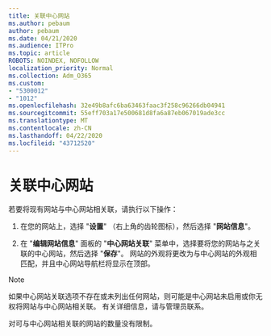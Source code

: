 ```yaml
---
title: 关联中心网站
ms.author: pebaum
author: pebaum
ms.date: 04/21/2020
ms.audience: ITPro
ms.topic: article
ROBOTS: NOINDEX, NOFOLLOW
localization_priority: Normal
ms.collection: Adm_O365
ms.custom:
- "5300012"
- "1012"
ms.openlocfilehash: 32e49b8afc6ba63463faac3f258c96266db04941
ms.sourcegitcommit: 55eff703a17e500681d8fa6a87eb067019ade3cc
ms.translationtype: MT
ms.contentlocale: zh-CN
ms.lasthandoff: 04/22/2020
ms.locfileid: "43712520"
---
```

# <a name="associate-a-hub-site"></a>关联中心网站

若要将现有网站与中心网站相关联，请执行以下操作：
  
1. 在您的网站上，选择 "**设置**" （右上角的齿轮图标），然后选择 "**网站信息**"。

2. 在 "**编辑网站信息**" 面板的 "**中心网站关联**" 菜单中，选择要将您的网站与之关联的中心网站，然后选择 "**保存**"。 网站的外观将更改为与中心网站的外观相匹配，并且中心网站导航栏将显示在顶部。

 > [!Note]
>如果中心网站关联选项不存在或未列出任何网站，则可能是中心网站未启用或你无权将网站与中心网站相关联。 有关详细信息，请与管理员联系。
>
>对可与中心网站相关联的网站的数量没有限制。
  